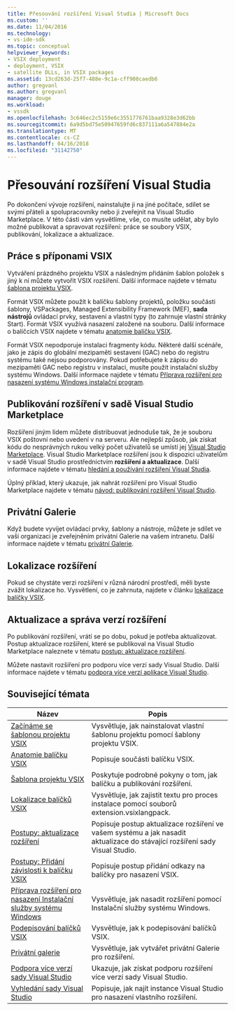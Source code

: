 ```yaml
---
title: Přesouvání rozšíření Visual Studia | Microsoft Docs
ms.custom: ''
ms.date: 11/04/2016
ms.technology:
- vs-ide-sdk
ms.topic: conceptual
helpviewer_keywords:
- VSIX deployment
- deployment, VSIX
- satellite DLLs, in VSIX packages
ms.assetid: 13cd263d-25f7-488e-9c1a-cff908caedb6
author: gregvanl
ms.author: gregvanl
manager: douge
ms.workload:
- vssdk
ms.openlocfilehash: 3c646ec2c5159e6c3551776761baa9328e3d62bb
ms.sourcegitcommit: 6a9d5bd75e50947659fd6c837111a6a547884e2a
ms.translationtype: MT
ms.contentlocale: cs-CZ
ms.lasthandoff: 04/16/2018
ms.locfileid: "31142750"
---
```

# <a name="shipping-visual-studio-extensions"></a>Přesouvání rozšíření Visual Studia
Po dokončení vývoje rozšíření, nainstalujte ji na jiné počítače, sdílet se svými přáteli a spolupracovníky nebo ji zveřejnit na Visual Studio Marketplace. V této části vám vysvětlíme, vše, co musíte udělat, aby bylo možné publikovat a spravovat rozšíření: práce se soubory VSIX, publikování, lokalizace a aktualizace.  
  
## <a name="working-with-vsix-extensions"></a>Práce s příponami VSIX  
 Vytváření prázdného projektu VSIX a následným přidáním šablon položek s jiný k ní můžete vytvořit VSIX rozšíření. Další informace najdete v tématu [šablona projektu VSIX](../extensibility/vsix-project-template.md).  
  
 Formát VSIX můžete použít k balíčku šablony projektů, položku součásti šablony, VSPackages, Managed Extensibility Framework (MEF), **sada nástrojů** ovládací prvky, sestavení a vlastní typy (to zahrnuje vlastní stránky Start). Formát VSIX využívá nasazení založené na souboru. Další informace o balíčcích VSIX najdete v tématu [anatomie balíčku VSIX](../extensibility/anatomy-of-a-vsix-package.md).  
  
 Formát VSIX nepodporuje instalaci fragmenty kódu. Některé další scénáře, jako je zápis do globální mezipaměti sestavení (GAC) nebo do registru systému také nejsou podporovány. Pokud potřebujete k zápisu do mezipaměti GAC nebo registru v instalaci, musíte použít instalační služby systému Windows. Další informace najdete v tématu [Příprava rozšíření pro nasazení systému Windows instalační program](../extensibility/preparing-extensions-for-windows-installer-deployment.md).  
  
## <a name="publishing-your-extension-to-the-visual-studio-marketplace"></a>Publikování rozšíření v sadě Visual Studio Marketplace  
 Rozšíření jiným lidem můžete distribuovat jednoduše tak, že je souboru VSIX poštovní nebo uvedení v na serveru. Ale nejlepší způsob, jak získat kódu do nesprávných rukou velký počet uživatelů se umístí jej [Visual Studio Marketplace](https://marketplace.visualstudio.com/vs). Visual Studio Marketplace rozšíření jsou k dispozici uživatelům v sadě Visual Studio prostřednictvím **rozšíření a aktualizace**. Další informace najdete v tématu [hledání a používání rozšíření Visual Studia](../ide/finding-and-using-visual-studio-extensions.md).  
  
 Úplný příklad, který ukazuje, jak nahrát rozšíření pro Visual Studio Marketplace najdete v tématu [návod: publikování rozšíření Visual Studio](../extensibility/walkthrough-publishing-a-visual-studio-extension.md).  
  
## <a name="private-galleries"></a>Privátní Galerie  
 Když budete vyvíjet ovládací prvky, šablony a nástroje, můžete je sdílet ve vaší organizaci je zveřejněním privátní Galerie na vašem intranetu. Další informace najdete v tématu [privátní Galerie](../extensibility/private-galleries.md).  
  
## <a name="localizing-your-extension"></a>Lokalizace rozšíření  
 Pokud se chystáte verzi rozšíření v různá národní prostředí, měli byste zvážit lokalizace ho. Vysvětlení, co je zahrnuta, najdete v článku [lokalizace balíčky VSIX](../extensibility/localizing-vsix-packages.md).  
  
## <a name="updating-and-versioning-your-extension"></a>Aktualizace a správa verzí rozšíření  
 Po publikování rozšíření, vrátí se po dobu, pokud je potřeba aktualizovat. Postup aktualizace rozšíření, které se publikoval na Visual Studio Marketplace naleznete v tématu [postup: aktualizace rozšíření](../extensibility/how-to-update-a-visual-studio-extension.md).  
  
 Můžete nastavit rozšíření pro podporu více verzí sady Visual Studio. Další informace najdete v tématu [podpora více verzí aplikace Visual Studio](../extensibility/supporting-multiple-versions-of-visual-studio.md).  
  
## <a name="related-topics"></a>Související témata  
  
|Název|Popis|  
|-----------|-----------------|  
|[Začínáme se šablonou projektu VSIX](../extensibility/getting-started-with-the-vsix-project-template.md)|Vysvětluje, jak nainstalovat vlastní šablonu projektu pomocí šablony projektu VSIX.|  
|[Anatomie balíčku VSIX](../extensibility/anatomy-of-a-vsix-package.md)|Popisuje součásti balíčku VSIX.|  
|[Šablona projektu VSIX](../extensibility/vsix-project-template.md)|Poskytuje podrobné pokyny o tom, jak balíčku a publikování rozšíření.|  
|[Lokalizace balíčků VSIX](../extensibility/localizing-vsix-packages.md)|Vysvětluje, jak zajistit textu pro proces instalace pomocí souborů extension.vsixlangpack.|  
|[Postupy: aktualizace rozšíření](../extensibility/how-to-update-a-visual-studio-extension.md)|Popisuje postup aktualizace rozšíření ve vašem systému a jak nasadit aktualizace do stávající rozšíření sady Visual Studio.|  
|[Postupy: Přidání závislosti k balíčku VSIX](../extensibility/how-to-add-a-dependency-to-a-vsix-package.md)|Popisuje postup přidání odkazy na balíčky pro nasazení VSIX.|  
|[Příprava rozšíření pro nasazení Instalační služby systému Windows](../extensibility/preparing-extensions-for-windows-installer-deployment.md)|Vysvětluje, jak nasadit rozšíření pomocí Instalační služby systému Windows.|  
|[Podepisování balíčků VSIX](../extensibility/signing-vsix-packages.md)|Vysvětluje, jak k podepisování balíčků VSIX.|  
|[Privátní galerie](../extensibility/private-galleries.md)|Vysvětluje, jak vytvářet privátní Galerie pro rozšíření.|  
|[Podpora více verzí sady Visual Studio](../extensibility/supporting-multiple-versions-of-visual-studio.md)|Ukazuje, jak získat podporu rozšíření více verzí sady Visual Studio.|
|[Vyhledání sady Visual Studio](locating-visual-studio.md)|Popisuje, jak najít instance Visual Studio pro nasazení vlastního rozšíření.|

